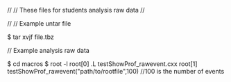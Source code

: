 //
// These files for students analysis raw data
//

//
// Example untar file 

$ tar xvjf file.tbz

// Example analysis raw data

$ cd macros
$ root -l
root[0] .L testShowProf_rawevent.cxx
root[1] testShowProf_rawevent("path/to/rootfile",100)         //100 is the number of events


